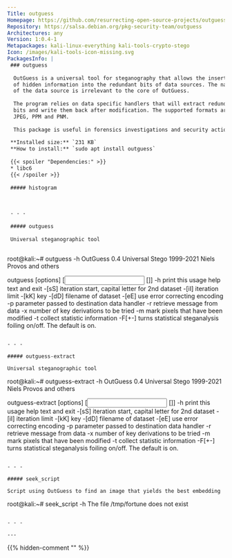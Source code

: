 ```yaml
---
Title: outguess
Homepage: https://github.com/resurrecting-open-source-projects/outguess
Repository: https://salsa.debian.org/pkg-security-team/outguess
Architectures: any
Version: 1:0.4-1
Metapackages: kali-linux-everything kali-tools-crypto-stego 
Icon: /images/kali-tools-icon-missing.svg
PackagesInfo: |
 ### outguess
 
  OutGuess is a universal tool for steganography that allows the insertion
  of hidden information into the redundant bits of data sources. The nature
  of the data source is irrelevant to the core of OutGuess.
   
  The program relies on data specific handlers that will extract redundant
  bits and write them back after modification. The supported formats are
  JPEG, PPM and PNM.
   
  This package is useful in forensics investigations and security actions.
 
 **Installed size:** `231 KB`  
 **How to install:** `sudo apt install outguess`  
 
 {{< spoiler "Dependencies:" >}}
 * libc6 
 {{< /spoiler >}}
 
 ##### histogram
 
 
 
 - - -
 
 ##### outguess
 
 Universal steganographic tool
 
 ```
 root@kali:~# outguess -h
 OutGuess 0.4 Universal Stego 1999-2021 Niels Provos and others
 
 outguess [options] [<input file> [<output file>]]
 	-h           print this usage help text and exit
 	-[sS] <n>    iteration start, capital letter for 2nd dataset
 	-[iI] <n>    iteration limit
 	-[kK] <key>  key
 	-[dD] <name> filename of dataset
 	-[eE]        use error correcting encoding
 	-p <param>   parameter passed to destination data handler
 	-r           retrieve message from data
 	-x <n>       number of key derivations to be tried
 	-m           mark pixels that have been modified
 	-t           collect statistic information
 	-F[+-]       turns statistical steganalysis foiling on/off.
 	             The default is on.
 ```
 
 - - -
 
 ##### outguess-extract
 
 Universal steganographic tool
 
 ```
 root@kali:~# outguess-extract -h
 OutGuess 0.4 Universal Stego 1999-2021 Niels Provos and others
 
 outguess-extract [options] [<input file> [<output file>]]
 	-h           print this usage help text and exit
 	-[sS] <n>    iteration start, capital letter for 2nd dataset
 	-[iI] <n>    iteration limit
 	-[kK] <key>  key
 	-[dD] <name> filename of dataset
 	-[eE]        use error correcting encoding
 	-p <param>   parameter passed to destination data handler
 	-r           retrieve message from data
 	-x <n>       number of key derivations to be tried
 	-m           mark pixels that have been modified
 	-t           collect statistic information
 	-F[+-]       turns statistical steganalysis foiling on/off.
 	             The default is on.
 ```
 
 - - -
 
 ##### seek_script
 
 Script using OutGuess to find an image that yields the best embedding
 
 ```
 root@kali:~# seek_script -h
 The file /tmp/fortune does not exist
 ```
 
 - - -
 
---
```

{{% hidden-comment "<!--Do not edit anything above this line-->" %}}
